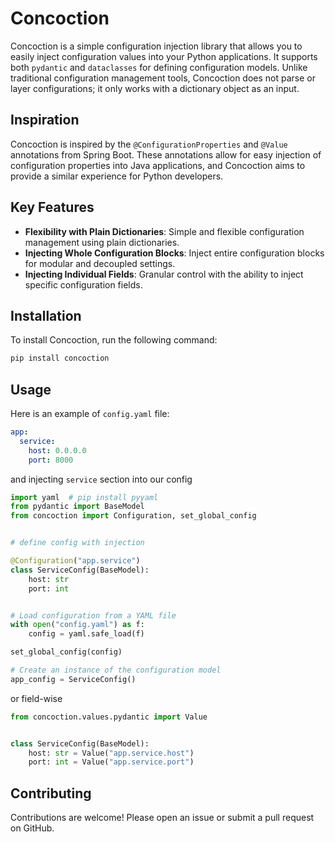 # Concoction

Concoction is a simple configuration injection library that allows you to easily inject configuration values into your
Python applications. It supports both `pydantic` and `dataclasses` for defining configuration models. Unlike traditional
configuration management tools, Concoction does not parse or layer configurations; it only works with a dictionary
object as an input.

## Inspiration

Concoction is inspired by the `@ConfigurationProperties` and `@Value` annotations from Spring Boot. These annotations
allow for easy injection of configuration properties into Java applications, and Concoction aims to provide a similar
experience for Python developers.

## Key Features

- **Flexibility with Plain Dictionaries**: Simple and flexible configuration management using plain dictionaries.
- **Injecting Whole Configuration Blocks**: Inject entire configuration blocks for modular and decoupled settings.
- **Injecting Individual Fields**: Granular control with the ability to inject specific configuration fields.

## Installation

To install Concoction, run the following command:

```bash
pip install concoction
```

## Usage

Here is an example of `config.yaml` file:

```yaml
app:
  service:
    host: 0.0.0.0
    port: 8000
```

and injecting `service` section into our config

```python
import yaml  # pip install pyyaml
from pydantic import BaseModel
from concoction import Configuration, set_global_config


# define config with injection

@Configuration("app.service")
class ServiceConfig(BaseModel):
    host: str
    port: int


# Load configuration from a YAML file
with open("config.yaml") as f:
    config = yaml.safe_load(f)

set_global_config(config)

# Create an instance of the configuration model
app_config = ServiceConfig()
```

or field-wise

```python
from concoction.values.pydantic import Value


class ServiceConfig(BaseModel):
    host: str = Value("app.service.host")
    port: int = Value("app.service.port")
```

## Contributing

Contributions are welcome! Please open an issue or submit a pull request on GitHub.